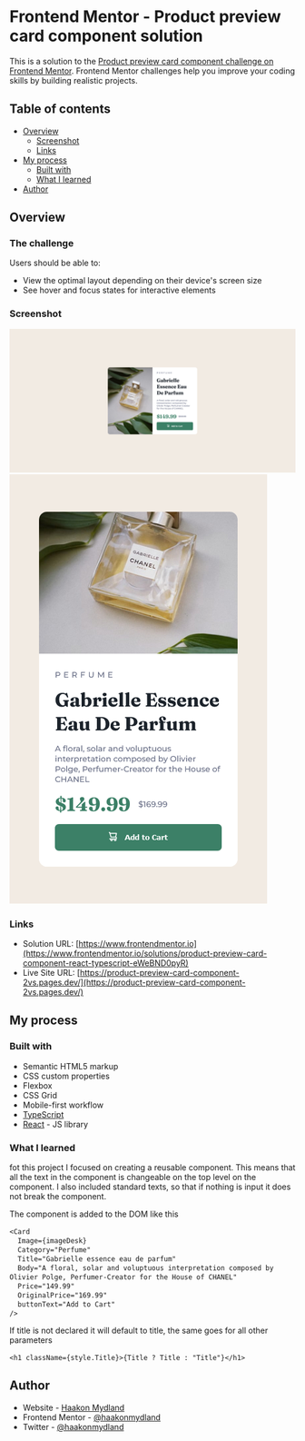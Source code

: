 # Frontend Mentor - Product preview card component solution

This is a solution to the [Product preview card component challenge on Frontend Mentor](https://www.frontendmentor.io/challenges/product-preview-card-component-GO7UmttRfa). Frontend Mentor challenges help you improve your coding skills by building realistic projects.

## Table of contents

- [Overview](#overview)
  - [Screenshot](#screenshot)
  - [Links](#links)
- [My process](#my-process)
  - [Built with](#built-with)
  - [What I learned](#what-i-learned)
- [Author](#author)

## Overview

### The challenge

Users should be able to:

- View the optimal layout depending on their device's screen size
- See hover and focus states for interactive elements

### Screenshot

![](./ScreenshotDesktop.png)
![](./ScreenshotMobile.png)

### Links

- Solution URL: [https://www.frontendmentor.io](https://www.frontendmentor.io/solutions/product-preview-card-component-react-typescript-eWeBND0pyR)
- Live Site URL: [https://product-preview-card-component-2vs.pages.dev/](https://product-preview-card-component-2vs.pages.dev/)

## My process

### Built with

- Semantic HTML5 markup
- CSS custom properties
- Flexbox
- CSS Grid
- Mobile-first workflow
- [TypeScript](https://www.typescriptlang.org/)
- [React](https://reactjs.org/) - JS library

### What I learned

fot this project I focused on creating a reusable component. This means that all the text in the component is changeable on the top level on the component. I also included standard texts, so that if nothing is input it does not break the component.

The component is added to the DOM like this

```tsx
<Card
  Image={imageDesk}
  Category="Perfume"
  Title="Gabrielle essence eau de parfum"
  Body="A floral, solar and voluptuous interpretation composed by Olivier Polge, Perfumer-Creator for the House of CHANEL"
  Price="149.99"
  OriginalPrice="169.99"
  buttonText="Add to Cart"
/>
```

If title is not declared it will default to title, the same goes for all other parameters

```tsx
<h1 className={style.Title}>{Title ? Title : "Title"}</h1>
```

## Author

- Website - [Haakon Mydland](https://www.haakonmydland.com/home)
- Frontend Mentor - [@haakonmydland](https://www.frontendmentor.io/profile/haakonmydland)
- Twitter - [@haakonmydland](https://www.twitter.com/haakonmydland)
